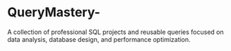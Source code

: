 # QueryMastery-
A collection of professional SQL projects and reusable queries focused on data analysis, database design, and performance optimization.
